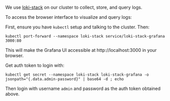 We use [loki-stack](https://grafana.github.io/loki/charts/) on our cluster to collect, store, and query logs.

To access the browser interface to visualize and query logs:

First, ensure you have `kubectl` setup and talking to the cluster. Then:

    kubectl port-forward --namespace loki-stack service/loki-stack-grafana 3000:80

This will make the Grafana UI accessible at http://localhost:3000 in your browser.
    
Get auth token to login with:

    kubectl get secret --namespace loki-stack loki-stack-grafana -o jsonpath="{.data.admin-password}" | base64 -d ; echo

Then login with username `admin` and password as the auth token obtained above.

